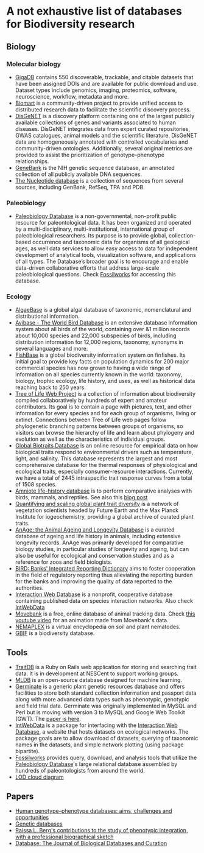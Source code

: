 # A not exhaustive list of databases for Biodiversity research

## Biology

### Molecular biology

* [GigaDB](http://gigadb.org/dataset/100040) contains 550 discoverable, trackable, and citable datasets that have been assigned DOIs and are available for public download and use. Dataset types include genomics, imaging, proteomics, software, neuroscience, workflow, metadata and more.
* [Biomart](www.biomart.org/) is a community-driven project to provide unified access to distributed research data to facilitate the scientific discovery process.
* [DisGeNET](http://www.disgenet.org/web/DisGeNET/menu/home) is a discovery platform containing one of the largest publicly available collections of genes and variants associated to human diseases. DisGeNET integrates data from expert curated repositories, GWAS catalogues, animal models and the scientific literature. DisGeNET data are homogeneously annotated with controlled vocabularies and community-driven ontologies. Additionally, several original metrics are provided to assist the prioritization of genotype–phenotype relationships. 
* [GeneBank](https://www.ncbi.nlm.nih.gov/genbank/)  is the NIH genetic sequence database, an annotated collection of all publicly available DNA sequences.
* [The Nucleotide database](https://www.ncbi.nlm.nih.gov/nucleotide/)  is a collection of sequences from several sources, including GenBank, RefSeq, TPA and PDB.


### Paleobiology

* <a name="paleobiodb"></a>[Paleobiology Database](https://paleobiodb.org/) is a non-governmental, non-profit public resource for paleontological data. It has been organized and operated by a multi-disciplinary, multi-institutional, international group of paleobiological researchers. Its purpose is to provide global, collection-based occurrence and taxonomic data for organisms of all geological ages, as well data services to allow easy access to data for independent development of analytical tools, visualization software, and applications of all types. The Database’s broader goal is to encourage and enable data-driven collaborative efforts that address large-scale paleobiological questions. Check [Fossilworks](#fossilworks) for accessing this database.

### Ecology

* [AlgaeBase](http://www.algaebase.org/) is a global algal database of taxonomic, nomenclatural and distributional information.
* [Avibase - The World Bird Database](https://avibase.bsc-eoc.org/) is an extensive database information system about all birds of the world, containing over &1 million records about 10,000 species and 22,000 subspecies of birds, including distribution information for 12,000 regions, taxonomy, synonyms in several languages and more.
* [FishBase](www.fishbase.org/home.htm) is a global biodiversity information system on finfishes. Its initial goal to provide key facts on population dynamics for 200 major commercial species has now grown to having a wide range of information on all species currently known in the world: taxonomy, biology, trophic ecology, life history, and uses, as well as historical data reaching back to 250 years.
* [Tree of Life Web Project](http://tolweb.org/tree/) is a collection of information about biodiversity compiled collaboratively by hundreds of expert and amateur contributors. Its goal is to contain a page with pictures, text, and other information for every species and for each group of organisms, living or extinct. Connections between Tree of Life web pages follow phylogenetic branching patterns between groups of organisms, so visitors can browse the hierarchy of life and learn about phylogeny and evolution as well as the characteristics of individual groups.
* [Global Biotraits Database](http://biotraits.ucla.edu/) is an online resource for empirical data on how biological traits respond to environmental drivers such as temperature, light, and salinity. This database represents the largest and most comprehensive database for the thermal responses of physiological and ecological traits, especially consumer-resource interactions. Currently, we have a total of 2445 intraspecific trait response curves from a total of 1508 species.
* [Amniote life-history database](esapubs.org/archive/ecol/E096/269/) is to perform comparative analyses with birds, mammals, and reptiles. See also this [blog post](https://www.google.es/amp/s/jabberwocky.weecology.org/2015/11/23/trait-databases-what-is-the-end-goal/amp/)
* [Quantifying and scaling global plant trait diversity](https://www.try-db.org/TryWeb/Home.php) is a network of vegetation scientists headed by Future Earth and the Max Planck Institute for iogeochemistry, providing a global archive of curated plant traits.
* [AnAge: the Animal Ageing and Longevity Database](http://genomics.senescence.info/species/) is a curated database of ageing and life history in animals, including extensive longevity records. AnAge was primarily developed for comparative biology studies, in particular studies of longevity and ageing, but can also be useful for ecological and conservation studies and as a reference for zoos and field biologists.
* [BIRD: Banks' Integrated Reporting Dictionary](http://banks-integrated-reporting-dictionary.eu) aims to foster cooperation in the field of regulatory reporting thus alleviating the reporting burden for the banks and improving the quality of data reported to the authorities.
* [Interaction Web Database](https://www.nceas.ucsb.edu/interactionweb/) is a nonprofit, cooperative database containing published data on species interaction networks. Also check [IntWebData](#IntWebData)
* [Movebank](https://www.movebank.org/) is a free, online database of animal tracking data. Check [this youtube video](https://www.youtube.com/watch?v=TG4eCWkdyQY) for an animation made from Movebank's data.
* [NEMAPLEX](http://nemaplex.ucdavis.edu) is a virtual encyclopedia on soil and plant nematodes.
* [GBIF](https://datos.gbif.es) is a biodiversity database.

## Tools

* [TraitDB](https://github.com/NESCent/TraitDB) is a Ruby on Rails web application for storing and searching trait data. It is in development at NESCent to support working groups.
* [MLDB](https://mldb.ai/) is an open-source database designed for machine learning.
* [Germinate](https://ics.hutton.ac.uk/germinate/) is a generic plant genetic resources database and offers facilities to store both standard collection information and passport data along with more advanced data types such as phenotypic, genotypic and field trial data. Germinate was originally implemented in MySQL and Perl but is moving with version 3 to MySQL and Google Web Toolkit (GWT). The [paper is here](http://www.plantphysiol.org/content/139/2/619.full).
* <a name="IntWebData"></a> [IntWebData](https://github.com/sckott/IntWebData) is a package for interfacing with the [Interaction Web Database](http://www.nceas.ucsb.edu/interactionweb/), a website that hosts datasets on ecological networks. The package goals are to allow download of datasets, querying of taxonomic names in the datasets, and simple network plotting (using package bipartite).
* <a name="fossilworks"></a> [Fossilworks](http://fossilworks.org/bridge.pl) provides query, download, and analysis tools that utilize the [Paleobiology Database](#paleobiodb)'s large relational database assembled by hundreds of paleontologists from around the world.
* [LOD cloud diagram](http://lod-cloud.net/)

## Papers
* [Human genotype–phenotype databases: aims, challenges and opportunities](http://www.nature.com/nrg/journal/v16/n12/abs/nrg3932.html)
* [Genetic databases](https://www.nature.com/subjects/genetic-databases)
* [Raissa L. Berg's contributions to the study of phenotypic integration, with a professional biographical sketch](http://rstb.royalsocietypublishing.org/content/369/1649/20130250)
* [Database: The Journal of Biological Databases and Curation](https://academic.oup.com/database)
  

<!-- * https://youtu.be/uLahVJNnoZ4 -->
<!-- * https://www.ncbi.nlm.nih.gov/pmc/articles/PMC4084533/ -->
<!-- * http://www.killersites.com/articles/articles_databaseDrivenSites.htm -->
